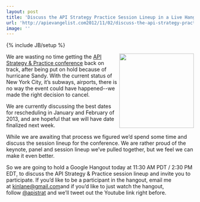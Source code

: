 ```yaml
---
layout: post
title: 'Discuss the API Strategy Practice Session Lineup in a Live Hangout'
url: 'http://apievangelist.com2012/11/02/discuss-the-api-strategy-practice-session-lineup-in-a-live-hangout/'
image: ''
---
```

{% include JB/setup %}
<p>
     <a href="http://www.apistrategyconference.com/"><img src="https://s3.amazonaws.com/kinlane-productions/events/api-strategy-practice-conference/api-strategy-conference-logo.png"  width="200" align="right" /></a>
</p>
<p>
     We are wasting no time getting the <a href="/">API Strategy &amp; Practice conference</a> back on track, after being put on hold because of hurricane Sandy. With the current status of New York City, it’s subways, airports, there is no way the event could have happened--we made the right decision to cancel.
</p>
<p>
     We are currently discussing the best dates for rescheduling in January and February of 2013, and are hopeful that we will have date finalized next week.
</p>
<p>
     While we are awaiting that process we figured we’d spend some time and discuss the session lineup for the conference. We are rather proud of the keynote, panel and session lineup we’ve pulled together, but we feel we can make it even better.
</p>
<p>
     So we are going to hold a Google Hangout today at 11:30 AM PDT / 2:30 PM EDT, to discuss the API Strategy &amp; Practice session lineup and invite you to participate. If you’d like to be a participant in the hangout, email me at <a title="kinlane@gmail.com" href="mailto:kinlane@gmail.com">kinlane@gmail.com</a>and if you’d like to just watch the hangout, follow <a title="@apistrat" href="https://twitter.com/apistrat">@apistrat</a> and we’ll tweet out the Youtube link right before.
</p>
